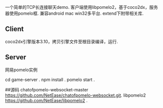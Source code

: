 一个简单的TCP长连接聊天demo.
客户端使用libpomelo2，基于coco2dx，服务器使用pomelo框.
兼容android mac win32多平台.
extend下附带相关库.
## Client

coco2dx引擎版本3.10，拷贝引擎文件至根目录编译，运行.

## Server

网易pomelo实例 

cd game-server .
npm install .
pomelo start .


##源码
chatofpomelo-websocket-master  https://github.com/NetEase/chatofpomelo-websocket.git.
libpomelo2  https://github.com/NetEase/libpomelo2 .